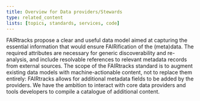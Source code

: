 ```yaml
---
title: Overview for Data providers/Stewards
type: related_content
lists: [topics, standards, services, code]
---
```


FAIRtracks propose a clear and useful data model aimed at capturing the essential information that would ensure FAIRification of the (meta)data. 
The required attributes are necessary for generic discoverability and re-analysis, and include resolvable references to relevant metadata records from external sources. 
The scope of the FAIRtracks standard is to augment existing data models with machine-actionable content, not to replace them entirely: FAIRtracks allows for additional metadata fields to be added by the providers. 
We have the ambition to interact with core data providers and tools developers to compile a catalogue of additional content. 
